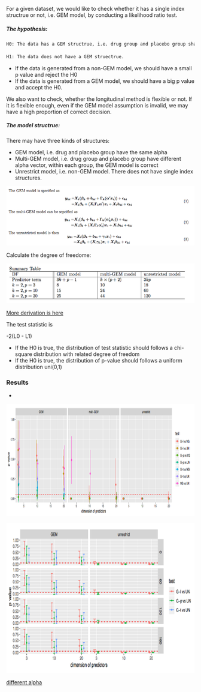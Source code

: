 

For a given dataset, we would like to check whether it has a single index structrue or not, i.e. GEM model, by conducting a likelihood ratio test. 

##### The hypothesis: 

```diff
H0: The data has a GEM structrue, i.e. drug group and placebo group share the same alpha

H1: The data does not have a GEM struectrue. 
```

* If the data is generated from a non-GEM model, we should have a small p value and reject the H0
* If the data is generated from a GEM model, we should have a big p value and accept the H0.

We also want to check, whether the longitudinal method is flexible or not. If it is flexible enough, even if the GEM model assumption is invalid, we may have a high proportion of correct decision. 


##### The model structrue: 

There may have three kinds of structures: 

* GEM model, i.e. drug and placebo group have the same alpha
* Multi-GEM model, i.e. drug group and placebo group have different alpha vector, within each group, the GEM model is correct
* Unrestrict model, i.e. non-GEM model. There does not have single index structures. 


<p align="center">
  <img width="700" src="https://github.com/sakuramomo1005/actionpoints/blob/master/FDA_aug20/likelihoodratiotest/Files/1.png">
</p>

Calculate the degree of freedome: 

<p align="center">
  <img width="700" src="https://github.com/sakuramomo1005/actionpoints/blob/master/FDA_aug20/likelihoodratiotest/Files/2.png">
</p>

[More derivation is here](https://github.com/sakuramomo1005/actionpoints/blob/master/FDA_aug20/likelihoodratiotest/Files/likelihood%20ratio%20test%20setting%2020200721.pdf)

The test statistic is 

-2(L0 - L1)

* If the H0 is true, the distribution of test statistic should follows a chi-square distribution with related degree of freedom 
* If the H0 is true, the distribution of p-value should follows a uniform distribution uni(0,1)


### Results

* 









<p align="center">
  <img width="800" height="300" src="https://github.com/sakuramomo1005/actionpoints/blob/master/FDA_aug20/Figures/gem%20compare.png">
</p>

<p align="center">
  <img width="800" height="400" src="https://github.com/sakuramomo1005/actionpoints/blob/master/FDA_aug20/Figures/gemtest.png">
</p>



[different alpha](https://github.com/sakuramomo1005/actionpoints/blob/master/FDA_aug20/Files/results20200528.pdf)





